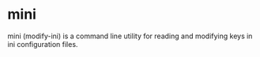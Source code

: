 # mini

mini (modify-ini) is a command line utility for reading and modifying keys in ini configuration files.
